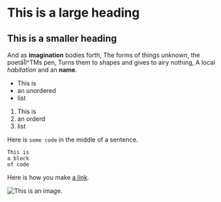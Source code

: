 # This is a large heading
## This is a smaller heading

And as **imagination** bodies forth,
The forms of things *unknown*, the poetâÎî^TMs pen,
Turns them to shapes and gives to airy nothing,
A local *habitation* and an **name**.

- This is
- an unordered
- list

1. This is
2. an orderd
3. list

Here is `some code` in the middle of a sentence.

```
This is 
a block
of code
```

Here is how you make [a link](https://www.wikipedia.org/).

![This is an image.](https://github.com/yihui/xaringan/releasedownload/v0.0.2/karl-moustache.jpg)


